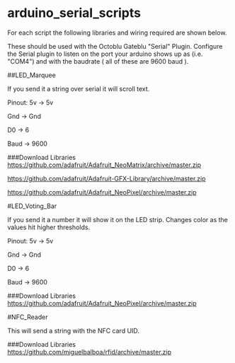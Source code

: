 # arduino_serial_scripts


For each script the following libraries and wiring required are shown below. 

These should be used with the Octoblu Gateblu "Serial" Plugin. Configure the Serial plugin to listen on the port your arduino shows up as (i.e. "COM4") and with the baudrate ( all of these are 9600 baud ).


##LED_Marquee 

If you send it a string over serial it will scroll text.

Pinout:
5v -> 5v

Gnd -> Gnd

D0 -> 6

Baud -> 9600

###Download Libraries
https://github.com/adafruit/Adafruit_NeoMatrix/archive/master.zip

https://github.com/adafruit/Adafruit-GFX-Library/archive/master.zip

https://github.com/adafruit/Adafruit_NeoPixel/archive/master.zip

#LED_Voting_Bar 

If you send it a number it will show it on the LED strip. Changes color as the values hit higher thresholds.

Pinout:
5v -> 5v

Gnd -> Gnd

D0 -> 6

Baud -> 9600

###Download Libraries
https://github.com/adafruit/Adafruit_NeoPixel/archive/master.zip

#NFC_Reader

This will send a string with the NFC card UID.

###Download Libraries
https://github.com/miguelbalboa/rfid/archive/master.zip

